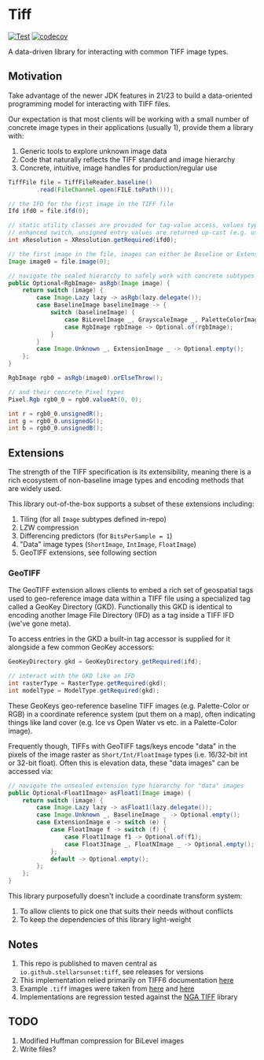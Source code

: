 # Tiff

[![Test](https://github.com/stellarsunset/tiff/actions/workflows/test.yaml/badge.svg)](https://github.com/stellarsunset/tiff/actions/workflows/test.yaml)
[![codecov](https://codecov.io/gh/stellarsunset/tiff/graph/badge.svg?token=2SZ6MJxyXA)](https://codecov.io/gh/stellarsunset/tiff)

A data-driven library for interacting with common TIFF image types.

## Motivation

Take advantage of the newer JDK features in 21/23 to build a data-oriented programming model for interacting with TIFF
files.

Our expectation is that most clients will be working with a small number of concrete image types in their applications
(usually 1), provide them a library with:

1. Generic tools to explore unknown image data
2. Code that naturally reflects the TIFF standard and image hierarchy
3. Concrete, intuitive, image handles for production/regular use

```java
TiffFile file = TiffFileReader.baseline()
        .read(FileChannel.open(FILE.toPath()));

// the IFD for the first image in the TIFF file
Ifd ifd0 = file.ifd(0);

// static utility classes are provided for tag-value access, values types are handled via 
// enhanced switch, unsigned entry values are returned up-cast (e.g. ushort -> int)
int xResolution = XResolution.getRequired(ifd0);

// the first image in the file, images can either be Baseline or Extension types
Image image0 = file.image(0);

// navigate the sealed hierarchy to safely work with concrete subtypes
public Optional<RgbImage> asRgb(Image image) {
    return switch (image) {
        case Image.Lazy lazy -> asRgb(lazy.delegate());
        case BaselineImage baselineImage -> {
            switch (baselineImage) {
                case BiLevelImage _, GrayscaleImage _, PaletteColorImage _ -> Optional.empty();
                case RgbImage rgbImage -> Optional.of(rgbImage);
            }
        }
        case Image.Unknown _, ExtensionImage _ -> Optional.empty();
    };
}

RgbImage rgb0 = asRgb(image0).orElseThrow();

// and their concrete Pixel types
Pixel.Rgb rgb0_0 = rgb0.valueAt(0, 0);

int r = rgb0_0.unsignedR();
int g = rgb0_0.unsignedG();
int b = rgb0_0.unsignedB();
```

## Extensions

The strength of the TIFF specification is its extensibility, meaning there is a rich ecosystem of non-baseline
image types and encoding methods that are widely used.

This library out-of-the-box supports a subset of these extensions including:

1. Tiling (for all `Image` subtypes defined in-repo)
2. LZW compression
3. Differencing predictors (for `BitsPerSample = 1`)
4. "Data" image types (`ShortImage`, `IntImage`, `FloatImage`)
5. GeoTIFF extensions, see following section

### GeoTIFF

The GeoTIFF extension allows clients to embed a rich set of geospatial tags used to geo-reference image data within a 
TIFF file using a specialized tag called a GeoKey Directory (GKD). Functionally this GKD is identical to encoding another 
Image File Directory (IFD) as a tag inside a TIFF IFD (we've gone meta).

To access entries in the GKD a built-in tag accessor is supplied for it alongside a few common GeoKey accessors:

```java
GeoKeyDirectory gkd = GeoKeyDirectory.getRequired(ifd);

// interact with the GKD like an IFD
int rasterType = RasterType.getRequired(gkd);
int modelType = ModelType.getRequired(gkd);
```

These GeoKeys geo-reference baseline TIFF images (e.g. Palette-Color or RGB) in a coordinate reference system (put them 
on a map), often indicating things like land cover (e.g. Ice vs Open Water vs etc. in a Palette-Color image).

Frequently though, TIFFs with GeoTIFF tags/keys encode "data" in the pixels of the image raster as `Short/Int/FloatImage` 
types (i.e. 16/32-bit int or 32-bit float). Often this is elevation data, these "data images" can be accessed via: 

```java
// navigate the unsealed extension type hierarchy for "data" images
public Optional<Float1Image> asFloat1(Image image) {
    return switch (image) {
        case Image.Lazy lazy -> asFloat1(lazy.delegate());
        case Image.Unknown _, BaselineImage _ -> Optional.empty();
        case ExtensionImage e -> switch (e) {
            case FloatImage f -> switch (f) {
                case Float1Image f1 -> Optional.of(f1);
                case Float3Image _, FloatNImage _ -> Optional.empty();
            };
            default -> Optional.empty();
        };
    };
}
```

This library purposefully doesn't include a coordinate transform system: 
1. To allow clients to pick one that suits their needs without conflicts
2. To keep the dependencies of this library light-weight

## Notes

1. This repo is published to maven central as `io.github.stellarsunset:tiff`, see releases for versions
2. This implementation relied primarily on TIFF6
   documentation [here](https://www.itu.int/itudoc/itu-t/com16/tiff-fx/docs/tiff6.pdf)
3. Example `.tiff` images were taken from [here](https://people.math.sc.edu/Burkardt/data/tif/tif.html)
   and [here](https://github.com/tlnagy/exampletiffs/tree/master)
4. Implementations are regression tested against the [NGA TIFF](https://github.com/ngageoint/tiff-java) library

## TODO

1. Modified Huffman compression for BiLevel images
2. Write files? 